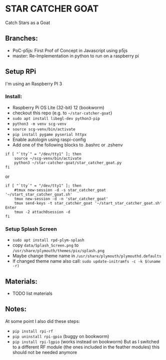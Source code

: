 # STAR CATCHER GOAT

Catch Stars as a Goat

## Branches:
- PoC-p5js: First Prof of Concept in Javascript using p5js
- master: Re-Implementation in python to run on a raspberry pi

## Setup RPi

I'm using an Raspberry PI 3

### Install:
- Raspberry Pi OS Lite (32-bit) 12 (bookworm)
- checkout  this repo (e.g. to `~/star-catcher-goat`)
- `sudo apt install libegl-dev python3-pip`
- `python3 -m venv scg-venv`
- `source scg-venv/bin/activate`
- `pip install pygame pyserial httpx`
- Enable autologin using raspi-config
- Add one of the following blocks to .bashrc or .zshenv    
```
if [ "`tty`" = "/dev/tty1" ]; then
    source ~/scg-venv/bin/activate
    python3 ~/star-catcher-goat/star_catcher_goat.py
fi
```
or
```
if [ "`tty`" = "/dev/tty1" ]; then
    #tmux new-session -d -s star_catcher_goat '~/start_star_catcher_goat.sh'
    tmux new-session -d -n 'star_catcher_goat'
    tmux send-keys -t star_catcher_goat '~/start_star_catcher_goat.sh' Enter
    tmux -2 attach0session -d
fi
```

### Setup Splash Screen
- `sudo apt install rpd-plym-splash`
- copy `data/Splash_Screen.png` to `/usr/share/plymouth/themes/pix/splash.png`
- Maybe change theme name in `/usr/share/plymouth/plymouthd.defaults`
- If changed theme name also call: `sudo update-initramfs -c -k $(uname -r)`

## Materials:
- TODO list materials

## Notes:
At some point I also did these steps:
- `pip install rpi-rf`
- `pip uninstall rpi-gpio` (buggy on bookworm)
- `pip install rpi-lgpio` (works instead on bookworm)
But as I switched to a different RF module (the ones included in the feather modules) this should not be needed anymore